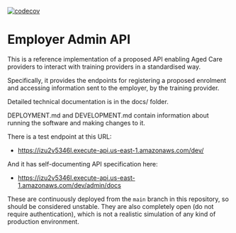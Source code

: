 [![codecov](https://codecov.io/gh/ACWIC/employer-admin/branch/master/graph/badge.svg?token=YB6L7D2H70)](https://codecov.io/gh/ACWIC/employer-admin)

# Employer Admin API

This is a reference implementation of a proposed API
enabling Aged Care providers to interact with training providers
in a standardised way.

Specifically, it provides the endpoints for registering a proposed
enrolment and accessing information sent to the employer,
by the training provider.

Detailed technical documentation is in the docs/ folder.

DEPLOYMENT.md and DEVELOPMENT.md contain information about running
the software and making changes to it.

There is a test endpoint at this URL:

* https://izu2v5346l.execute-api.us-east-1.amazonaws.com/dev/

And it has self-documenting API specification here:

* https://izu2v5346l.execute-api.us-east-1.amazonaws.com/dev/admin/docs

These are continuously deployed from the `main` branch in this repository,
so should be considered unstable. They are also completely open
(do not require authentication), which is not a realistic simulation
of any kind of production environment.
